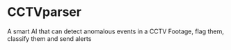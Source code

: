 # CCTVparser
A smart AI that can detect anomalous events in a CCTV Footage, flag them, classify them and send alerts
